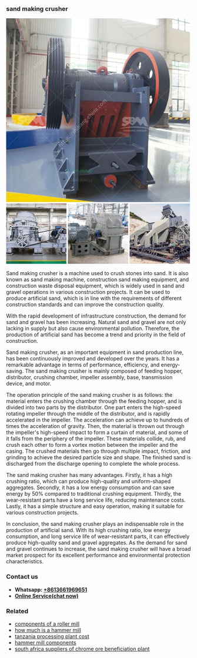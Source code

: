 <h3>sand making crusher</h3><img src='1708408552.jpg' alt=''><p>Sand making crusher is a machine used to crush stones into sand. It is also known as sand making machine, construction sand making equipment, and construction waste disposal equipment, which is widely used in sand and gravel operations in various construction projects. It can be used to produce artificial sand, which is in line with the requirements of different construction standards and can improve the construction quality.</p><p>With the rapid development of infrastructure construction, the demand for sand and gravel has been increasing. Natural sand and gravel are not only lacking in supply but also cause environmental pollution. Therefore, the production of artificial sand has become a trend and priority in the field of construction.</p><p>Sand making crusher, as an important equipment in sand production line, has been continuously improved and developed over the years. It has a remarkable advantage in terms of performance, efficiency, and energy-saving. The sand making crusher is mainly composed of feeding hopper, distributor, crushing chamber, impeller assembly, base, transmission device, and motor.</p><p>The operation principle of the sand making crusher is as follows: the material enters the crushing chamber through the feeding hopper, and is divided into two parts by the distributor. One part enters the high-speed rotating impeller through the middle of the distributor, and is rapidly accelerated in the impeller. The acceleration can achieve up to hundreds of times the acceleration of gravity. Then, the material is thrown out through the impeller's high-speed impact to form a curtain of material, and some of it falls from the periphery of the impeller. These materials collide, rub, and crush each other to form a vortex motion between the impeller and the casing. The crushed materials then go through multiple impact, friction, and grinding to achieve the desired particle size and shape. The finished sand is discharged from the discharge opening to complete the whole process.</p><p>The sand making crusher has many advantages. Firstly, it has a high crushing ratio, which can produce high-quality and uniform-shaped aggregates. Secondly, it has a low energy consumption and can save energy by 50% compared to traditional crushing equipment. Thirdly, the wear-resistant parts have a long service life, reducing maintenance costs. Lastly, it has a simple structure and easy operation, making it suitable for various construction projects.</p><p>In conclusion, the sand making crusher plays an indispensable role in the production of artificial sand. With its high crushing ratio, low energy consumption, and long service life of wear-resistant parts, it can effectively produce high-quality sand and gravel aggregates. As the demand for sand and gravel continues to increase, the sand making crusher will have a broad market prospect for its excellent performance and environmental protection characteristics.</p><h3>Contact us</h3><ul><li><strong>Whatsapp:&nbsp;<a href="https://wa.me/8613661969651">+8613661969651</a></strong></li><li><a href="https://swt.shibang-china.com/?git&amp;zhl&amp;sand making crusher"><strong>Online Service(chat now)</strong></a></li></ul><h3>Related</h3><ul><li><a href='components of a roller mill.md'>components of a roller mill</a></li><li><a href='how much is a hammer mill.md'>how much is a hammer mill</a></li><li><a href='tanzania processing plant cost.md'>tanzania processing plant cost</a></li><li><a href='hammer mill components.md'>hammer mill components</a></li><li><a href='south africa suppliers of chrome ore beneficiation plant.md'>south africa suppliers of chrome ore beneficiation plant</a></li></ul>